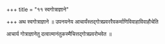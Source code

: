 +++
title = "११ स्वगोत्राज्ञाने"

+++
अथ स्वगोत्राज्ञाने ॥ उपनयनेय आचार्यंस्तद्गोत्रप्रवररैवकर्माणिविवाहाविवाहौचेति

आचार्य गोत्राज्ञानेतु दत्वात्मानंतुकस्मैचित्तद्गोत्रप्रवरोभवेत ॥
